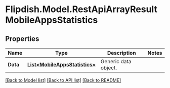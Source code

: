 # Flipdish.Model.RestApiArrayResultMobileAppsStatistics
## Properties

Name | Type | Description | Notes
------------ | ------------- | ------------- | -------------
**Data** | [**List&lt;MobileAppsStatistics&gt;**](MobileAppsStatistics.md) | Generic data object. | 

[[Back to Model list]](../README.md#documentation-for-models) [[Back to API list]](../README.md#documentation-for-api-endpoints) [[Back to README]](../README.md)

